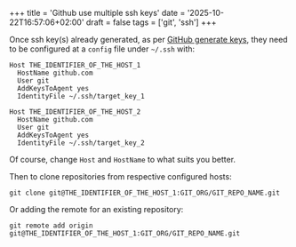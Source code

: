 +++
title = 'Github use multiple ssh keys'
date = '2025-10-22T16:57:06+02:00'
draft = false
tags = ['git', 'ssh']
+++

Once ssh key(s)  already generated, as per [GitHub generate keys](https://docs.github.com/en/authentication/connecting-to-github-with-ssh/generating-a-new-ssh-key-and-adding-it-to-the-ssh-agent),
they need to be configured at a `config` file under `~/.ssh` with:

```
Host THE_IDENTIFIER_OF_THE_HOST_1
  HostName github.com
  User git
  AddKeysToAgent yes
  IdentityFile ~/.ssh/target_key_1
  
Host THE_IDENTIFIER_OF_THE_HOST_2
  HostName github.com
  User git
  AddKeysToAgent yes
  IdentityFile ~/.ssh/target_key_2
```

Of course, change `Host` and `HostName` to what suits you better. 

Then to clone repositories from respective configured hosts:
```shell
git clone git@THE_IDENTIFIER_OF_THE_HOST_1:GIT_ORG/GIT_REPO_NAME.git
```

Or adding the remote for an existing repository:
```shell
git remote add origin git@THE_IDENTIFIER_OF_THE_HOST_1:GIT_ORG/GIT_REPO_NAME.git
```
